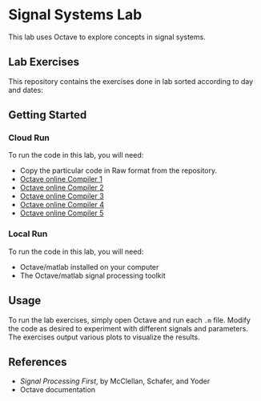 # Signal Systems Lab

This lab uses Octave to explore concepts in signal systems.


## Lab Exercises

This repository contains the  exercises done in lab sorted according to day and dates:


##  Getting Started


### Cloud Run 

To run the code in this lab, you will need:
- Copy the particular code in Raw format from the repository.
- [Octave online Compiler 1](https://octave-online.net/)
- [Octave online Compiler 2](https://www.tutorialspoint.com/execute_matlab_online.php)
- [Octave online Compiler 3](https://rextester.com/l/octave_online_compiler)
- [Octave online Compiler 4](https://onecompiler.com/octave)
- [Octave online Compiler 5](https://ideone.com/l/octave)



### Local Run 

To run the code in this lab, you will need:

- Octave/matlab installed on your computer  
- The Octave/matlab signal processing toolkit



## Usage
To run the lab exercises, simply open Octave and run each `.m` file. Modify the code as desired to experiment with different signals and parameters. The exercises output various plots to visualize the results.

## References

- _Signal Processing First_, by McClellan, Schafer, and Yoder
- Octave documentation
